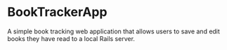 # BookTrackerApp
A simple book tracking web application that allows users to save and edit books they have read to a local Rails server.
